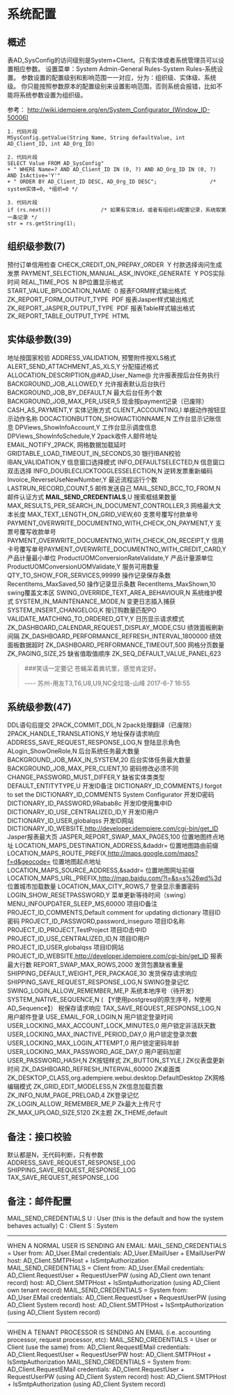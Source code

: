 系统配置
===

概述
---

表AD_SysConfig的访问级别是System+Client。只有实体或者系统管理员可以设置相应参数。
设置菜单：System Admin-General Rules-System Rules-系统设置。
参数设置的配置级别和影响范围一一对应，分为：组织级、实体级、系统级。
你只能按照参数原本的配置级别来设置影响范围，否则系统会报错，比如不能将系统参数设置为组织级。

参考：
http://wiki.idempiere.org/en/System_Configurator_(Window_ID-50006)

```
1. 代码片段
MSysConfig.getValue(String Name, String defaultValue, int AD_Client_ID, int AD_Org_ID)

2. 代码片段
SELECT Value FROM AD_SysConfig"
+ " WHERE Name=? AND AD_Client_ID IN (0, ?) AND AD_Org_ID IN (0, ?) AND IsActive='Y'"
+ " ORDER BY AD_Client_ID DESC, AD_Org_ID DESC";                 /* system实体=0, *组织=0 */

3. 代码片段
if (rs.next())                /* 如果有实体id，或者有组织id配置记录，系统取第一条记录 */
str = rs.getString(1);               
```

组织级参数(7)
---

预付订单信用检查 CHECK_CREDIT_ON_PREPAY_ORDER  Y
付款选择询问生成发票 PAYMENT_SELECTION_MANUAL_ASK_INVOKE_GENERATE  Y
POS实际时间 REAL_TIME_POS  N
BP位置显示格式 START_VALUE_BPLOCATION_NAME  0
报表FORM样式输出格式 ZK_REPORT_FORM_OUTPUT_TYPE  PDF
报表Jasper样式输出格式 ZK_REPORT_JASPER_OUTPUT_TYPE  PDF
报表Table样式输出格式 ZK_REPORT_TABLE_OUTPUT_TYPE  HTML

实体级参数(39)
---

地址按国家校验 ADDRESS_VALIDATION, 
预警附件按XLS格式 ALERT_SEND_ATTACHMENT_AS_XLS,Y
分配描述格式 ALLOCATION_DESCRIPTION,@#AD_User_Name@
允许报表按后台任务执行 BACKGROUND_JOB_ALLOWED,Y
允许报表默认后台执行 BACKGROUND_JOB_BY_DEFAULT,N
最大后台任务个数 BACKGROUND_JOB_MAX_PER_USER,5
现金按payment记录（已废除）CASH_AS_PAYMENT,Y
实体记账方式 CLIENT_ACCOUNTING,I
单据动作按钮显示动作名称 DOCACTIONBUTTON_SHOWACTIONNAME,N
工作台显示记账信息 DPViews_ShowInfoAccount,Y
工作台显示调度信息 DPViews_ShowInfoSchedule,Y
2pack收件人邮件地址 EMAIL_NOTIFY_2PACK, 
网格数据加载延时 GRIDTABLE_LOAD_TIMEOUT_IN_SECONDS,30
银行IBAN校验 IBAN_VALIDATION,Y
信息窗口选择模式 INFO_DEFAULTSELECTED,N
信息窗口双击选择 INFO_DOUBLECLICKTOGGLESSELECTION,N
逆转发票重新编码 Invoice_ReverseUseNewNumber,Y
最近流程运行个数 LASTRUN_RECORD_COUNT,5
邮件发送自己 MAIL_SEND_BCC_TO_FROM,N
邮件认证方式 **MAIL_SEND_CREDENTIALS**,U
搜索框结果数量 MAX_RESULTS_PER_SEARCH_IN_DOCUMENT_CONTROLLER,3
网格最大文本长度 MAX_TEXT_LENGTH_ON_GRID_VIEW,60
支票号覆写付款单号PAYMENT_OVERWRITE_DOCUMENTNO_WITH_CHECK_ON_PAYMENT,Y
支票号覆写收款单号PAYMENT_OVERWRITE_DOCUMENTNO_WITH_CHECK_ON_RECEIPT,Y
信用卡号覆写单号PAYMENT_OVERWRITE_DOCUMENTNO_WITH_CREDIT_CARD,Y
产品计量最小单位 ProductUOMConversionRateValidate,Y
产品计量源单位 ProductUOMConversionUOMValidate,Y
服务可用数量 QTY_TO_SHOW_FOR_SERVICES,99999
操作记录保存条数 RecentItems_MaxSaved,50
操作记录显示条数 RecentItems_MaxShown,10
swing覆盖文本区 SWING_OVERRIDE_TEXT_AREA_BEHAVIOUR,N
系统维护模式 SYSTEM_IN_MAINTENANCE_MODE,N
变更日志插入捕获 SYSTEM_INSERT_CHANGELOG,K
按订购数量匹配PO VALIDATE_MATCHING_TO_ORDERED_QTY,Y
日历显示请求模式 ZK_DASHBOARD_CALENDAR_REQUEST_DISPLAY_MODE,CSU
绩效面板刷新间隔 ZK_DASHBOARD_PERFORMANCE_REFRESH_INTERVAL,1800000
绩效面板数据超时 ZK_DASHBOARD_PERFORMANCE_TIMEOUT,500
网格分页数量 ZK_PAGING_SIZE,25
缺省值取值顺序 ZK_SEQ_DEFAULT_VALUE_PANEL,623

> ###笑话一定要记
> 苍蝇呆着粪坑里，感觉肯定好。
> 
> ---- 苏州-用友T3,T6,U8,U9,NC全垃圾-山峰 2017-6-7 16:55

系统级参数(47)
---

DDL语句后提交 2PACK_COMMIT_DDL,N
2pack处理翻译（已废除）2PACK_HANDLE_TRANSLATIONS,Y
地址保存请求响应 ADDRESS_SAVE_REQUEST_RESPONSE_LOG,N
登陆显示角色 ALogin_ShowOneRole,N
后台系统任务最大数量 BACKGROUND_JOB_MAX_IN_SYSTEM,20
后台实体任务最大数量 BACKGROUND_JOB_MAX_PER_CLIENT,10
密码修改必须不同 CHANGE_PASSWORD_MUST_DIFFER,Y
缺省实体类类型 DEFAULT_ENTITYTYPE,U
开发ID备注 DICTIONARY_ID_COMMENTS,I forgot to set the DICTIONARY_ID_COMMENTS System Configurator
开发ID密码 DICTIONARY_ID_PASSWORD,9Rabab8c
开发ID使用集中ID DICTIONARY_ID_USE_CENTRALIZED_ID,Y
开发ID用户 DICTIONARY_ID_USER,globalqss
开发ID网站 DICTIONARY_ID_WEBSITE,http://developer.idempiere.com/cgi-bin/get_ID
Jasper报表最大页 JASPER_REPORT_SWAP_MAX_PAGES,100
位置地图终点地址 LOCATION_MAPS_DESTINATION_ADDRESS,&daddr=
位置地图路由前缀 LOCATION_MAPS_ROUTE_PREFIX,http://maps.google.com/maps?f=d&geocode=
位置地图起点地址 LOCATION_MAPS_SOURCE_ADDRESS,&saddr=
位置地图网址前缀 LOCATION_MAPS_URL_PREFIX,http://map.baidu.com/?l=&s=s%26wd%3d
位置城市加载数量 LOCATION_MAX_CITY_ROWS,7
登录显示重置密码 LOGIN_SHOW_RESETPASSWORD,Y
菜单更新等待时间（swing） MENU_INFOUPDATER_SLEEP_MS,60000
项目ID备注 PROJECT_ID_COMMENTS,Default comment for updating dictionary
项目ID密码 PROJECT_ID_PASSWORD,password_inseguro
项目ID名称 PROJECT_ID_PROJECT,TestProject
项目ID击中ID PROJECT_ID_USE_CENTRALIZED_ID,N
项目ID用户 PROJECT_ID_USER,globalqss
项目ID网站 PROJECT_ID_WEBSITE,http://developer.idempiere.com/cgi-bin/get_ID
报表最大行数 REPORT_SWAP_MAX_ROWS,2000
发货包裹缺省重量 SHIPPING_DEFAULT_WEIGHT_PER_PACKAGE,30
发货保存请求响应 SHIPPING_SAVE_REQUEST_RESPONSE_LOG,N
SWING登录记忆 SWING_LOGIN_ALLOW_REMEMBER_ME,P
系统本地序号（待开发）SYSTEM_NATIVE_SEQUENCE,N ( 【Y使用postgresql的原生序号，N使用AD_Sequence】）
税保存请求响应 TAX_SAVE_REQUEST_RESPONSE_LOG,N
用户邮件登录 USE_EMAIL_FOR_LOGIN,N
用户锁定登录时间 USER_LOCKING_MAX_ACCOUNT_LOCK_MINUTES,0
用户锁定非活跃天数 USER_LOCKING_MAX_INACTIVE_PERIOD_DAY,0
用户锁定登录次数 USER_LOCKING_MAX_LOGIN_ATTEMPT,0
用户锁定密码年龄USER_LOCKING_MAX_PASSWORD_AGE_DAY,0
用户密码加密 USER_PASSWORD_HASH,N
ZK按钮样式 ZK_BUTTON_STYLE,I
ZK仪表盘更新时间 ZK_DASHBOARD_REFRESH_INTERVAL,60000
ZK桌面类 ZK_DESKTOP_CLASS,org.adempiere.webui.desktop.DefaultDesktop
ZK网格编辑模式 ZK_GRID_EDIT_MODELESS,N
ZK信息加载页数 ZK_INFO_NUM_PAGE_PRELOAD,4
ZK登录记忆 ZK_LOGIN_ALLOW_REMEMBER_ME,P
Zk最大上传尺寸 ZK_MAX_UPLOAD_SIZE,5120
ZK主题 ZK_THEME,default

备注：接口校验
---

默认都是N，无代码判断，只有参数
ADDRESS_SAVE_REQUEST_RESPONSE_LOG
SHIPPING_SAVE_REQUEST_RESPONSE_LOG
TAX_SAVE_REQUEST_RESPONSE_LOG

备注：邮件配置
---

MAIL_SEND_CREDENTIALS
U : User (this is the default and how the system behaves actually)
C : Client
S : System
_______________________
WHEN A NORMAL USER IS SENDING AN EMAIL:
MAIL_SEND_CREDENTIALS = User
from: AD_User.EMail
credentials: AD_User.EMailUser + EMailUserPW
host: AD_Client.SMTPHost + IsSmtpAuthorization
MAIL_SEND_CREDENTIALS = Client
from: AD_User.EMail
credentials: AD_Client.RequestUser + RequestUserPW (using AD_Client own tenant record)
host: AD_Client.SMTPHost + IsSmtpAuthorization (using AD_Client own tenant record)
MAIL_SEND_CREDENTIALS = System
from: AD_User.EMail
credentials: AD_Client.RequestUser + RequestUserPW (using AD_Client System record)
host: AD_Client.SMTPHost + IsSmtpAuthorization (using AD_Client System record)
_______________________
WHEN A TENANT PROCESSOR IS SENDING AN EMAIL (i.e. accounting processor, request processor, etc):
MAIL_SEND_CREDENTIALS = User or Client (use the same)
from: AD_Client.RequestEMail
credentials: AD_Client.RequestUser + RequestUserPW
host: AD_Client.SMTPHost + IsSmtpAuthorization
MAIL_SEND_CREDENTIALS = System
from: AD_Client.RequestEMail
credentials: AD_Client.RequestUser + RequestUserPW (using AD_Client System record)
host: AD_Client.SMTPHost + IsSmtpAuthorization (using AD_Client System record)

